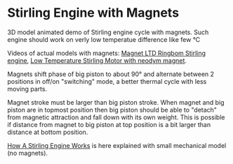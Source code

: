 # Stirling Engine with Magnets

3D model animated demo of Stirling engine cycle with
magnets. Such engine should work on verly low temperatue
difference like few °C

Videos of actual models with magnets:
[Magnet LTD Ringbom Stirling engine](https://www.youtube.com/watch?v=ed7T2NG7j38),
[Low Temperature Stirling Motor with neodym magnet](https://www.youtube.com/watch?v=TzweLbneAXg).

Magnets shift phase of big piston to about 90° and alternate
between 2 positions in off/on "switching" mode, a better
thermal cycle with less moving parts.

Magnet stroke must be larger than big piston stroke.
When magnet and big piston are in topmost position then
big piston should be able to "detach" from magnetic
attraction and fall down with its own weight.
This is possible if distance from magnet to big piston
at top position is a bit larger than distance at bottom
position.

[How A Stirling Engine Works](https://www.youtube.com/watch?v=wGRmcvxB_dk)
is here explained with small mechanical model (no magnets).
